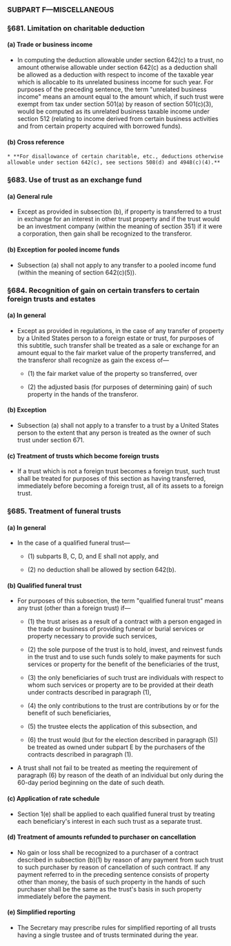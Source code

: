 ### SUBPART F—MISCELLANEOUS

### §681. Limitation on charitable deduction
#### (a) Trade or business income
* In computing the deduction allowable under section 642(c) to a trust, no amount otherwise allowable under section 642(c) as a deduction shall be allowed as a deduction with respect to income of the taxable year which is allocable to its unrelated business income for such year. For purposes of the preceding sentence, the term "unrelated business income" means an amount equal to the amount which, if such trust were exempt from tax under section 501(a) by reason of section 501(c)(3), would be computed as its unrelated business taxable income under section 512 (relating to income derived from certain business activities and from certain property acquired with borrowed funds).

#### (b) Cross reference
    * **For disallowance of certain charitable, etc., deductions otherwise allowable under section 642(c), see sections 508(d) and 4948(c)(4).**

### §683. Use of trust as an exchange fund
#### (a) General rule
* Except as provided in subsection (b), if property is transferred to a trust in exchange for an interest in other trust property and if the trust would be an investment company (within the meaning of section 351) if it were a corporation, then gain shall be recognized to the transferor.

#### (b) Exception for pooled income funds
* Subsection (a) shall not apply to any transfer to a pooled income fund (within the meaning of section 642(c)(5)).

### §684. Recognition of gain on certain transfers to certain foreign trusts and estates
#### (a) In general
* Except as provided in regulations, in the case of any transfer of property by a United States person to a foreign estate or trust, for purposes of this subtitle, such transfer shall be treated as a sale or exchange for an amount equal to the fair market value of the property transferred, and the transferor shall recognize as gain the excess of—

  * (1) the fair market value of the property so transferred, over

  * (2) the adjusted basis (for purposes of determining gain) of such property in the hands of the transferor.

#### (b) Exception
* Subsection (a) shall not apply to a transfer to a trust by a United States person to the extent that any person is treated as the owner of such trust under section 671.

#### (c) Treatment of trusts which become foreign trusts
* If a trust which is not a foreign trust becomes a foreign trust, such trust shall be treated for purposes of this section as having transferred, immediately before becoming a foreign trust, all of its assets to a foreign trust.

### §685. Treatment of funeral trusts
#### (a) In general
* In the case of a qualified funeral trust—

  * (1) subparts B, C, D, and E shall not apply, and

  * (2) no deduction shall be allowed by section 642(b).

#### (b) Qualified funeral trust
* For purposes of this subsection, the term "qualified funeral trust" means any trust (other than a foreign trust) if—

  * (1) the trust arises as a result of a contract with a person engaged in the trade or business of providing funeral or burial services or property necessary to provide such services,

  * (2) the sole purpose of the trust is to hold, invest, and reinvest funds in the trust and to use such funds solely to make payments for such services or property for the benefit of the beneficiaries of the trust,

  * (3) the only beneficiaries of such trust are individuals with respect to whom such services or property are to be provided at their death under contracts described in paragraph (1),

  * (4) the only contributions to the trust are contributions by or for the benefit of such beneficiaries,

  * (5) the trustee elects the application of this subsection, and

  * (6) the trust would (but for the election described in paragraph (5)) be treated as owned under subpart E by the purchasers of the contracts described in paragraph (1).


* A trust shall not fail to be treated as meeting the requirement of paragraph (6) by reason of the death of an individual but only during the 60-day period beginning on the date of such death.

#### (c) Application of rate schedule
* Section 1(e) shall be applied to each qualified funeral trust by treating each beneficiary's interest in each such trust as a separate trust.

#### (d) Treatment of amounts refunded to purchaser on cancellation
* No gain or loss shall be recognized to a purchaser of a contract described in subsection (b)(1) by reason of any payment from such trust to such purchaser by reason of cancellation of such contract. If any payment referred to in the preceding sentence consists of property other than money, the basis of such property in the hands of such purchaser shall be the same as the trust's basis in such property immediately before the payment.

#### (e) Simplified reporting
* The Secretary may prescribe rules for simplified reporting of all trusts having a single trustee and of trusts terminated during the year.
